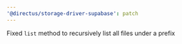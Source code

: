 ```yaml
---
'@directus/storage-driver-supabase': patch
---
```


Fixed `list` method to recursively list all files under a prefix
